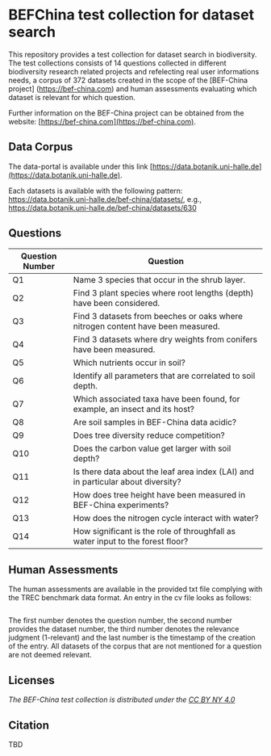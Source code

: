 # BEFChina test collection for dataset search

This repository provides a test collection for dataset search in biodiversity. The test collections consists of 14 questions collected in different biodiversity research related projects and refelecting real user informations needs, a corpus of 372 datasets created in the scope of the [BEF-China project] (https://bef-china.com) and human assessments evaluating which dataset is relevant for which question. 

Further information on the BEF-China project can be obtained from the website: [https://bef-china.com](https://bef-china.com).

## Data Corpus

The data-portal is available under this link [https://data.botanik.uni-halle.de](https://data.botanik.uni-halle.de).

Each datasets is available with the following pattern: https://data.botanik.uni-halle.de/bef-china/datasets/<dataset-number>, e.g., https://data.botanik.uni-halle.de/bef-china/datasets/630

## Questions

| Question Number | Question |
| ------ | ------ |
|Q1	|Name 3 species that occur in the shrub layer.|
|Q2	|Find 3 plant species where root lengths (depth) have been considered.|
|Q3	|Find 3 datasets from beeches or oaks where nitrogen content have been measured.|
|Q4	|Find 3 datasets where dry weights from conifers have been measured.|
|Q5	|Which nutrients occur in soil?|
|Q6	|Identify all parameters that are correlated to soil depth.|
|Q7	|Which associated taxa have been found, for example, an insect and its host?|
|Q8	|Are soil samples in BEF-China data acidic?|
|Q9	|Does tree diversity reduce competition?|
|Q10|Does the carbon value get larger with soil depth?|
|Q11|Is there data about the leaf area index (LAI) and in particular about diversity?|
|Q12|How does tree height have been measured in BEF-China experiments?|
|Q13|How does the nitrogen cycle interact with water?|
|Q14|How significant is the role of throughfall as water input to the forest floor?|

## Human Assessments

The human assessments are available in the provided txt file complying with the TREC benchmark data format. An entry in the cv file looks as follows:

```1::161::1::1424380312
```

The first number denotes the question number, the second number provides the dataset number, the third number denotes the relevance judgment (1-relevant) and the last number is the timestamp of the creation of the entry. All datasets of the corpus that are not mentioned for a question are not deemed relevant.

## Licenses

*The BEF-China test collection is distributed under the [CC BY NY 4.0](https://creativecommons.org/licenses/by-nc/4.0/)*

## Citation

TBD